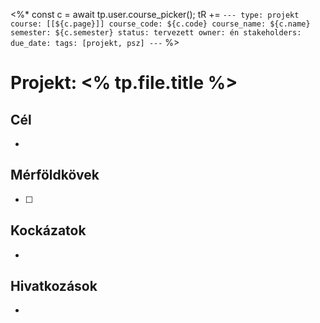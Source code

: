 <%*
const c = await tp.user.course_picker();
tR += `---
type: projekt
course: [[${c.page}]]
course_code: ${c.code}
course_name: ${c.name}
semester: ${c.semester}
status: tervezett
owner: én
stakeholders:
due_date:
tags: [projekt, psz]
---`
%>

# Projekt: <% tp.file.title %>

## Cél
- 

## Mérföldkövek
- [ ] 

## Kockázatok
- 

## Hivatkozások
- 
